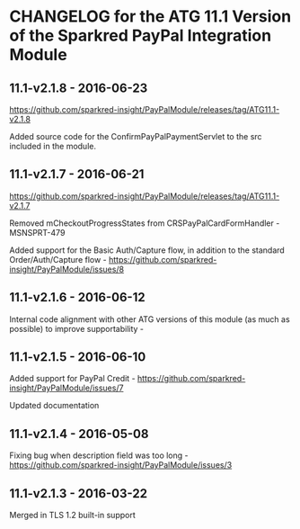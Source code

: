# CHANGELOG for the ATG 11.1 Version of the Sparkred PayPal Integration Module

##	11.1-v2.1.8 - 2016-06-23
https://github.com/sparkred-insight/PayPalModule/releases/tag/ATG11.1-v2.1.8

Added source code for the ConfirmPayPalPaymentServlet to the src included in the module.


##	11.1-v2.1.7 - 2016-06-21
https://github.com/sparkred-insight/PayPalModule/releases/tag/ATG11.1-v2.1.7

Removed mCheckoutProgressStates from CRSPayPalCardFormHandler - MSNSPRT-479

Added support for the Basic Auth/Capture flow, in addition to the standard Order/Auth/Capture flow - https://github.com/sparkred-insight/PayPalModule/issues/8



##	11.1-v2.1.6 - 2016-06-12

Internal code alignment with other ATG versions of this module (as much as possible) to improve supportability - 

##	11.1-v2.1.5 - 2016-06-10

Added support for PayPal Credit - https://github.com/sparkred-insight/PayPalModule/issues/7

Updated documentation


##	11.1-v2.1.4 - 2016-05-08

Fixing bug when description field was too long - https://github.com/sparkred-insight/PayPalModule/issues/3


##	11.1-v2.1.3 - 2016-03-22

Merged in TLS 1.2 built-in support

